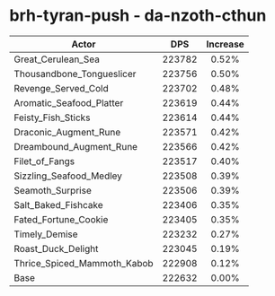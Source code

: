 # brh-tyran-push - da-nzoth-cthun
| Actor | DPS | Increase |
|---|:---:|:---:|
|Great_Cerulean_Sea|223782|0.52%|
|Thousandbone_Tongueslicer|223756|0.50%|
|Revenge_Served_Cold|223702|0.48%|
|Aromatic_Seafood_Platter|223619|0.44%|
|Feisty_Fish_Sticks|223614|0.44%|
|Draconic_Augment_Rune|223571|0.42%|
|Dreambound_Augment_Rune|223566|0.42%|
|Filet_of_Fangs|223517|0.40%|
|Sizzling_Seafood_Medley|223508|0.39%|
|Seamoth_Surprise|223506|0.39%|
|Salt_Baked_Fishcake|223406|0.35%|
|Fated_Fortune_Cookie|223405|0.35%|
|Timely_Demise|223232|0.27%|
|Roast_Duck_Delight|223045|0.19%|
|Thrice_Spiced_Mammoth_Kabob|222908|0.12%|
|Base|222632|0.00%|
